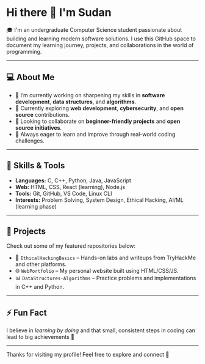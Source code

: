 # Hi there 👋 I'm Sudan

🎓 I'm an undergraduate Computer Science student passionate about building and learning modern software solutions. I use this GitHub space to document my learning journey, projects, and collaborations in the world of programming.

---

## 💻 About Me

- 🔭 I’m currently working on sharpening my skills in **software development**, **data structures**, and **algorithms**.
- 🌱 Currently exploring **web development**, **cybersecurity**, and **open source** contributions.
- 🤝 Looking to collaborate on **beginner-friendly projects** and **open source initiatives**.
- 🧠 Always eager to learn and improve through real-world coding challenges.


---

## 🚀 Skills & Tools

- **Languages:** C, C++, Python, Java, JavaScript
- **Web:** HTML, CSS, React (learning), Node.js
- **Tools:** Git, GitHub, VS Code, Linux CLI
- **Interests:** Problem Solving, System Design, Ethical Hacking, AI/ML (learning phase)

---

## 📘 Projects

Check out some of my featured repositories below:

- 🔐 `EthicalHackingBasics` – Hands-on labs and writeups from TryHackMe and other platforms.
- 🌐 `WebPortfolio` – My personal website built using HTML/CSS/JS.
- 📊 `DataStructures-Algorithms` – Practice problems and implementations in C++ and Python.

---

## ⚡ Fun Fact

I believe in *learning by doing* and that small, consistent steps in coding can lead to big achievements 🚀

---

Thanks for visiting my profile! Feel free to explore and connect 🤝
